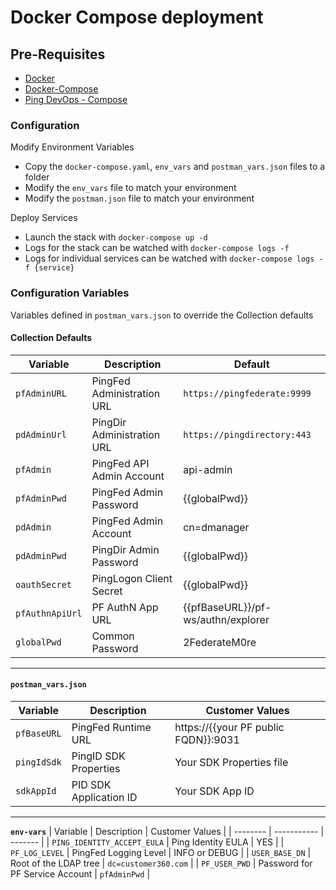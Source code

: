 # Docker Compose deployment

## Pre-Requisites

* [Docker](https://www.docker.com/get-started)
* [Docker-Compose](https://docs.docker.com/compose/install/)
* [Ping DevOps - Compose](https://pingidentity-devops.gitbook.io/devops/deploy/deploycompose)

### Configuration

Modify Environment Variables

* Copy the `docker-compose.yaml`, `env_vars` and `postman_vars.json` files to a folder
* Modify the `env_vars` file to match your environment
* Modify the `postman.json` file to match your environment

Deploy Services

* Launch the stack with `docker-compose up -d`
* Logs for the stack can be watched with `docker-compose logs -f`
* Logs for individual services can be watched with `docker-compose logs -f {service}`

### Configuration Variables

Variables defined in `postman_vars.json` to override the Collection defaults

#### **Collection Defaults**

| Variable | Description | Default |
| -------- | ----------- | ------- |
| `pfAdminURL` | PingFed Administration URL | `https://pingfederate:9999` |
| `pdAdminUrl` | PingDir Administration URL | `https://pingdirectory:443` |
| `pfAdmin` | PingFed API Admin Account | api-admin |
| `pfAdminPwd` | PingFed Admin Password| {{globalPwd}} |
| `pdAdmin` | PingFed Admin Account | cn=dmanager |
| `pdAdminPwd` | PingDir Admin Password| {{globalPwd}} |
| `oauthSecret` | PingLogon Client Secret | {{globalPwd}} |
| `pfAuthnApiUrl` | PF AuthN App URL | {{pfBaseURL}}/pf-ws/authn/explorer |
| `globalPwd` | Common Password | 2FederateM0re |

---

#### **`postman_vars.json`**

| Variable | Description | Customer Values |
| -------- | ----------- | ------- |
| `pfBaseURL` | PingFed Runtime URL | https://{{your PF public FQDN}}:9031 |
| `pingIdSdk` | PingID SDK Properties  | Your SDK Properties file |
| `sdkAppId` | PID SDK Application ID | Your SDK App ID |

---

**`env-vars`**
| Variable | Description | Customer Values |
| -------- | ----------- | ------- |
| `PING_IDENTITY_ACCEPT_EULA` | Ping Identity EULA | YES |
| `PF_LOG_LEVEL` | PingFed Logging Level | INFO or DEBUG |
| `USER_BASE_DN` | Root of the LDAP tree | `dc=customer360.com` |
| `PF_USER_PWD` | Password for PF Service Account | `pfAdminPwd` |
